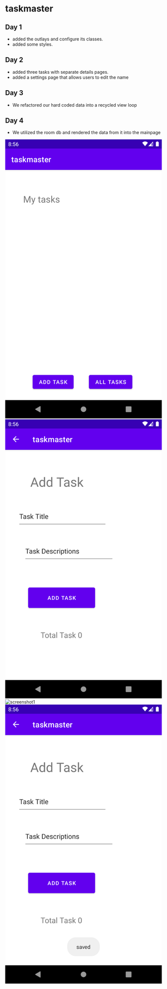 # taskmaster


## Day 1

* added the outlays and configure its classes.
* added some styles.




## Day 2

* added three tasks with separate details pages.
* added a settings page that allows users to edit the name

## Day 3

* We refactored our hard coded data into a recycled view loop



## Day 4

* We utilized the room db and rendered the data from it into the mainpage

![screenshot1](screenshots/Screenshot_1637348169.png)
![screenshot1](screenshots/Screenshot_1637348178.png)
![screenshot1](screenshots/Screenshot_16373481788.png)
![screenshot1](screenshots/Screenshot_1637348195.png)
